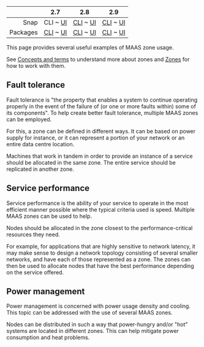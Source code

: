 <!-- deb-2-7-cli
||2.7|2.8|2.9|
|-----:|:-----:|:-----:|:-----:|
|Snap|[CLI](/t/zone-examples-snap-2-7-cli/3270) ~ [UI](/t/zone-examples-snap-2-7-ui/3271)|[CLI](/t/zone-examples-snap-2-8-cli/3272) ~ [UI](/t/zone-examples-snap-2-8-ui/3273)|[CLI](/t/zone-examples-snap-2-9-cli/3274) ~ [UI](/t/zone-examples-snap-2-9-ui/3275)|
|Packages|CLI ~ [UI](/t/zone-examples-deb-2-7-ui/3277)|[CLI](/t/zone-examples-deb-2-8-cli/3278) ~ [UI](/t/zone-examples-deb-2-8-ui/3279)|[CLI](/t/zone-examples-deb-2-9-cli/3280) ~ [UI](/t/zone-examples-deb-2-9-ui/3281)|
 deb-2-7-cli -->

<!-- deb-2-7-ui
||2.7|2.8|2.9|
|-----:|:-----:|:-----:|:-----:|
|Snap|[CLI](/t/zone-examples-snap-2-7-cli/3270) ~ [UI](/t/zone-examples-snap-2-7-ui/3271)|[CLI](/t/zone-examples-snap-2-8-cli/3272) ~ [UI](/t/zone-examples-snap-2-8-ui/3273)|[CLI](/t/zone-examples-snap-2-9-cli/3274) ~ [UI](/t/zone-examples-snap-2-9-ui/3275)|
|Packages|[CLI](/t/zone-examples-deb-2-7-cli/3276) ~ UI|[CLI](/t/zone-examples-deb-2-8-cli/3278) ~ [UI](/t/zone-examples-deb-2-8-ui/3279)|[CLI](/t/zone-examples-deb-2-9-cli/3280) ~ [UI](/t/zone-examples-deb-2-9-ui/3281)|
 deb-2-7-ui -->

<!-- deb-2-8-cli
||2.7|2.8|2.9|
|-----:|:-----:|:-----:|:-----:|
|Snap|[CLI](/t/zone-examples-snap-2-7-cli/3270) ~ [UI](/t/zone-examples-snap-2-7-ui/3271)|[CLI](/t/zone-examples-snap-2-8-cli/3272) ~ [UI](/t/zone-examples-snap-2-8-ui/3273)|[CLI](/t/zone-examples-snap-2-9-cli/3274) ~ [UI](/t/zone-examples-snap-2-9-ui/3275)|
|Packages|[CLI](/t/zone-examples-deb-2-7-cli/3276) ~ [UI](/t/zone-examples-deb-2-7-ui/3277)|CLI ~ [UI](/t/zone-examples-deb-2-8-ui/3279)|[CLI](/t/zone-examples-deb-2-9-cli/3280) ~ [UI](/t/zone-examples-deb-2-9-ui/3281)|
 deb-2-8-cli -->

<!-- deb-2-8-ui
||2.7|2.8|2.9|
|-----:|:-----:|:-----:|:-----:|
|Snap|[CLI](/t/zone-examples-snap-2-7-cli/3270) ~ [UI](/t/zone-examples-snap-2-7-ui/3271)|[CLI](/t/zone-examples-snap-2-8-cli/3272) ~ [UI](/t/zone-examples-snap-2-8-ui/3273)|[CLI](/t/zone-examples-snap-2-9-cli/3274) ~ [UI](/t/zone-examples-snap-2-9-ui/3275)|
|Packages|[CLI](/t/zone-examples-deb-2-7-cli/3276) ~ [UI](/t/zone-examples-deb-2-7-ui/3277)|[CLI](/t/zone-examples-deb-2-8-cli/3278) ~ UI|[CLI](/t/zone-examples-deb-2-9-cli/3280) ~ [UI](/t/zone-examples-deb-2-9-ui/3281)|
 deb-2-8-ui -->

<!-- deb-2-9-cli
||2.7|2.8|2.9|
|-----:|:-----:|:-----:|:-----:|
|Snap|[CLI](/t/zone-examples-snap-2-7-cli/3270) ~ [UI](/t/zone-examples-snap-2-7-ui/3271)|[CLI](/t/zone-examples-snap-2-8-cli/3272) ~ [UI](/t/zone-examples-snap-2-8-ui/3273)|[CLI](/t/zone-examples-snap-2-9-cli/3274) ~ [UI](/t/zone-examples-snap-2-9-ui/3275)|
|Packages|[CLI](/t/zone-examples-deb-2-7-cli/3276) ~ [UI](/t/zone-examples-deb-2-7-ui/3277)|[CLI](/t/zone-examples-deb-2-8-cli/3278) ~ [UI](/t/zone-examples-deb-2-8-ui/3279)|CLI ~ [UI](/t/zone-examples-deb-2-9-ui/3281)|
 deb-2-9-cli -->

<!-- deb-2-9-ui
||2.7|2.8|2.9|
|-----:|:-----:|:-----:|:-----:|
|Snap|[CLI](/t/zone-examples-snap-2-7-cli/3270) ~ [UI](/t/zone-examples-snap-2-7-ui/3271)|[CLI](/t/zone-examples-snap-2-8-cli/3272) ~ [UI](/t/zone-examples-snap-2-8-ui/3273)|[CLI](/t/zone-examples-snap-2-9-cli/3274) ~ [UI](/t/zone-examples-snap-2-9-ui/3275)|
|Packages|[CLI](/t/zone-examples-deb-2-7-cli/3276) ~ [UI](/t/zone-examples-deb-2-7-ui/3277)|[CLI](/t/zone-examples-deb-2-8-cli/3278) ~ [UI](/t/zone-examples-deb-2-8-ui/3279)|[CLI](/t/zone-examples-deb-2-9-cli/3280) ~ UI|
 deb-2-9-ui -->

||2.7|2.8|2.9|
|-----:|:-----:|:-----:|:-----:|
|Snap|CLI ~ [UI](/t/zone-examples-snap-2-7-ui/3271)|[CLI](/t/zone-examples-snap-2-8-cli/3272) ~ [UI](/t/zone-examples-snap-2-8-ui/3273)|[CLI](/t/zone-examples-snap-2-9-cli/3274) ~ [UI](/t/zone-examples-snap-2-9-ui/3275)|
|Packages|[CLI](/t/zone-examples-deb-2-7-cli/3276) ~ [UI](/t/zone-examples-deb-2-7-ui/3277)|[CLI](/t/zone-examples-deb-2-8-cli/3278) ~ [UI](/t/zone-examples-deb-2-8-ui/3279)|[CLI](/t/zone-examples-deb-2-9-cli/3280) ~ [UI](/t/zone-examples-deb-2-9-ui/3281)|

<!-- snap-2-7-ui
||2.7|2.8|2.9|
|-----:|:-----:|:-----:|:-----:|
|Snap|[CLI](/t/zone-examples-snap-2-7-cli/3270) ~ UI|[CLI](/t/zone-examples-snap-2-8-cli/3272) ~ [UI](/t/zone-examples-snap-2-8-ui/3273)|[CLI](/t/zone-examples-snap-2-9-cli/3274) ~ [UI](/t/zone-examples-snap-2-9-ui/3275)|
|Packages|[CLI](/t/zone-examples-deb-2-7-cli/3276) ~ [UI](/t/zone-examples-deb-2-7-ui/3277)|[CLI](/t/zone-examples-deb-2-8-cli/3278) ~ [UI](/t/zone-examples-deb-2-8-ui/3279)|[CLI](/t/zone-examples-deb-2-9-cli/3280) ~ [UI](/t/zone-examples-deb-2-9-ui/3281)|
 snap-2-7-ui -->

<!-- snap-2-8-cli
||2.7|2.8|2.9|
|-----:|:-----:|:-----:|:-----:|
|Snap|[CLI](/t/zone-examples-snap-2-7-cli/3270) ~ [UI](/t/zone-examples-snap-2-7-ui/3271)|CLI ~ [UI](/t/zone-examples-snap-2-8-ui/3273)|[CLI](/t/zone-examples-snap-2-9-cli/3274) ~ [UI](/t/zone-examples-snap-2-9-ui/3275)|
|Packages|[CLI](/t/zone-examples-deb-2-7-cli/3276) ~ [UI](/t/zone-examples-deb-2-7-ui/3277)|[CLI](/t/zone-examples-deb-2-8-cli/3278) ~ [UI](/t/zone-examples-deb-2-8-ui/3279)|[CLI](/t/zone-examples-deb-2-9-cli/3280) ~ [UI](/t/zone-examples-deb-2-9-ui/3281)|
 snap-2-8-cli -->

<!-- snap-2-8-ui
||2.7|2.8|2.9|
|-----:|:-----:|:-----:|:-----:|
|Snap|[CLI](/t/zone-examples-snap-2-7-cli/3270) ~ [UI](/t/zone-examples-snap-2-7-ui/3271)|[CLI](/t/zone-examples-snap-2-8-cli/3272) ~ UI|[CLI](/t/zone-examples-snap-2-9-cli/3274) ~ [UI](/t/zone-examples-snap-2-9-ui/3275)|
|Packages|[CLI](/t/zone-examples-deb-2-7-cli/3276) ~ [UI](/t/zone-examples-deb-2-7-ui/3277)|[CLI](/t/zone-examples-deb-2-8-cli/3278) ~ [UI](/t/zone-examples-deb-2-8-ui/3279)|[CLI](/t/zone-examples-deb-2-9-cli/3280) ~ [UI](/t/zone-examples-deb-2-9-ui/3281)|
 snap-2-8-ui -->

<!-- snap-2-9-cli
||2.7|2.8|2.9|
|-----:|:-----:|:-----:|:-----:|
|Snap|[CLI](/t/zone-examples-snap-2-7-cli/3270) ~ [UI](/t/zone-examples-snap-2-7-ui/3271)|[CLI](/t/zone-examples-snap-2-8-cli/3272) ~ [UI](/t/zone-examples-snap-2-8-ui/3273)|CLI ~ [UI](/t/zone-examples-snap-2-9-ui/3275)|
|Packages|[CLI](/t/zone-examples-deb-2-7-cli/3276) ~ [UI](/t/zone-examples-deb-2-7-ui/3277)|[CLI](/t/zone-examples-deb-2-8-cli/3278) ~ [UI](/t/zone-examples-deb-2-8-ui/3279)|[CLI](/t/zone-examples-deb-2-9-cli/3280) ~ [UI](/t/zone-examples-deb-2-9-ui/3281)|
 snap-2-9-cli -->

<!-- snap-2-9-ui
||2.7|2.8|2.9|
|-----:|:-----:|:-----:|:-----:|
|Snap|[CLI](/t/zone-examples-snap-2-7-cli/3270) ~ [UI](/t/zone-examples-snap-2-7-ui/3271)|[CLI](/t/zone-examples-snap-2-8-cli/3272) ~ [UI](/t/zone-examples-snap-2-8-ui/3273)|[CLI](/t/zone-examples-snap-2-9-cli/3274) ~ UI|
|Packages|[CLI](/t/zone-examples-deb-2-7-cli/3276) ~ [UI](/t/zone-examples-deb-2-7-ui/3277)|[CLI](/t/zone-examples-deb-2-8-cli/3278) ~ [UI](/t/zone-examples-deb-2-8-ui/3279)|[CLI](/t/zone-examples-deb-2-9-cli/3280) ~ [UI](/t/zone-examples-deb-2-9-ui/3281)|
 snap-2-9-ui -->

This page provides several useful examples of MAAS zone usage.

See [Concepts and terms](/t/concepts-and-terms/785#heading--zones) to understand more about zones and [Zones](/t/availability-zones/820) for how to work with them.

<h2 id="heading--fault-tolerance">Fault tolerance</h2>

Fault tolerance is "the property that enables a system to continue operating properly in the event of the failure of (or one or more faults within) some of its components". To help create better fault tolerance, multiple MAAS zones can be employed.

For this, a zone can be defined in different ways. It can be based on power supply for instance, or it can represent a portion of your network or an entire data centre location.

Machines that work in tandem in order to provide an instance of a service should be allocated in the same zone. The entire service should be replicated in another zone.

<h2 id="heading--service-performance">Service performance</h2>

Service performance is the ability of your service to operate in the most efficient manner possible where the typical criteria used is speed. Multiple MAAS zones can be used to help.

Nodes should be allocated in the zone closest to the performance-critical resources they need.

For example, for applications that are highly sensitive to network latency, it may make sense to design a network topology consisting of several smaller networks, and have each of those represented as a zone. The zones can then be used to allocate nodes that have the best performance depending on the service offered.

<h2 id="heading--power-management">Power management</h2>

Power management is concerned with power usage density and cooling. This topic can be addressed with the use of several MAAS zones.

Nodes can be distributed in such a way that power-hungry and/or "hot" systems are located in different zones. This can help mitigate power consumption and heat problems.

<!-- LINKS -->